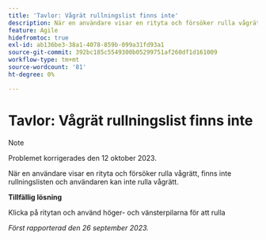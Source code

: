 ```yaml
---
title: 'Tavlor: Vågrät rullningslist finns inte'
description: När en användare visar en rityta och försöker rulla vågrätt, finns inte rullningslisten och användaren kan inte rulla vågrätt.
feature: Agile
hidefromtoc: true
exl-id: ab136be3-38a1-4078-859b-099a31fd93a1
source-git-commit: 392bc185c5549300b05299751af260df1d161009
workflow-type: tm+mt
source-wordcount: '81'
ht-degree: 0%

---
```


# Tavlor: Vågrät rullningslist finns inte

>[!NOTE]
>
>Problemet korrigerades den 12 oktober 2023.

När en användare visar en rityta och försöker rulla vågrätt, finns inte rullningslisten och användaren kan inte rulla vågrätt.

**Tillfällig lösning**

Klicka på ritytan och använd höger- och vänsterpilarna för att rulla

_Först rapporterad den 26 september 2023._
